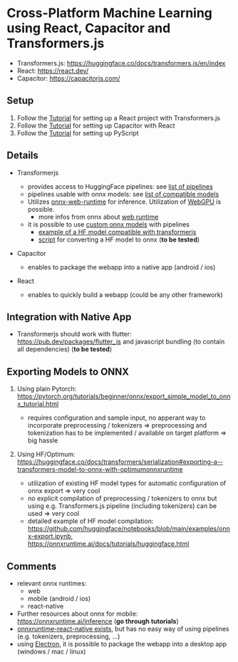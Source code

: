 # Cross-Platform Machine Learning using React, Capacitor and Transformers.js

- Transformers.js: https://huggingface.co/docs/transformers.js/en/index
- React: https://react.dev/
- Capacitor: https://capacitorjs.com/


## Setup

1. Follow the [Tutorial](https://huggingface.co/docs/transformers.js/en/tutorials/react) for setting up a React project with Transformers.js
2. Follow the [Tutorial](https://capacitorjs.com/solution/react) for setting up Capacitor with React
3. Follow the [Tutorial](https://docs.pyscript.net/2024.11.1/user-guide/offline/#local-pyodide) for setting up PyScript

## Details

- Transformerjs
    - provides access to HuggingFace pipelines: see [list of pipelines](https://huggingface.co/docs/transformers.js/en/api/pipelines)
    - pipelines usable with onnx models: see [list of compatible models](https://huggingface.co/models?library=transformers.js)
    - Utilizes [onnx-web-runtime](https://huggingface.co/docs/transformers.js/en/api/backends/onnx) for inference. Utilization of [WebGPU](https://huggingface.co/docs/transformers.js/en/guides/webgpu) is possible.
        - more infos from onnx about [web runtime](https://onnxruntime.ai/docs/tutorials/web/)
    - it is possible to use [custom onnx models](https://huggingface.co/docs/transformers.js/en/custom_usage) with pipelines
        - [example of a HF model compatible with transformerjs](https://huggingface.co/Xenova/donut-base-finetuned-cord-v2)
        - [script](https://github.com/huggingface/transformers.js/blob/main/scripts/convert.py) for converting a HF model to onnx (**to be tested**)

- Capacitor
    - enables to package the webapp into a native app (android / ios)

- React
    - enables to quickly build a webapp (could be any other framework)

## Integration with Native App
- Transformerjs should work with flutter: https://pub.dev/packages/flutter_js and javascript bundling (to contain all dependencies) (**to be tested**)


## Exporting Models to ONNX
1. Using plain Pytorch: https://pytorch.org/tutorials/beginner/onnx/export_simple_model_to_onnx_tutorial.html
    - requires configuration and sample input, no apperant way to incorporate preprocessing / tokenizers => preprocessing and tokenization has to be implemented / available on target platform => big hassle

2. Using HF/Optimum: https://huggingface.co/docs/transformers/serialization#exporting-a--transformers-model-to-onnx-with-optimumonnxruntime
    - utilization of existing HF model types for automatic configuration of onnx export => very cool
    - no explicit compilation of preprocessing / tokenizers to onnx but using e.g. Transformers.js pipeline (including tokenizers) can be used => very cool
    - detailed example of HF model compilation: https://github.com/huggingface/notebooks/blob/main/examples/onnx-export.ipynb, https://onnxruntime.ai/docs/tutorials/huggingface.html

## Comments
- relevant onnx runtimes:
    - web
    - mobile (android / ios)
    - react-native
- Further resources about onnx for mobile: https://onnxruntime.ai/inference (**go through tutorials**)
- [onnxruntime-react-native exists](https://onnxruntime.ai/docs/get-started/with-javascript/react-native.html), but has no easy way of using pipelines (e.g. tokenizers, preprocessing, ...)
- using [Electron](https://huggingface.co/docs/transformers.js/en/tutorials/electron), it is possible to package the webapp into a desktop app (windows / mac / linux)





